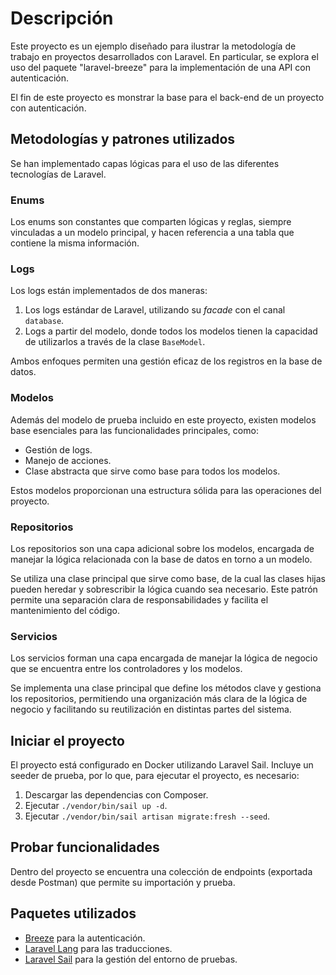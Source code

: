 # Descripción

Este proyecto es un ejemplo diseñado para ilustrar la metodología de trabajo en proyectos desarrollados con Laravel. En particular, se explora el uso del paquete "laravel-breeze" para la implementación de una API con autenticación.

El fin de este proyecto es monstrar la base para el back-end de un proyecto con autenticación.

## Metodologías y patrones utilizados

Se han implementado capas lógicas para el uso de las diferentes tecnologías de Laravel.

### Enums

Los enums son constantes que comparten lógicas y reglas, siempre vinculadas a un modelo principal, y hacen referencia a una tabla que contiene la misma información.


### Logs

Los logs están implementados de dos maneras:

1. Los logs estándar de Laravel, utilizando su *facade* con el canal `database`.
2. Logs a partir del modelo, donde todos los modelos tienen la capacidad de utilizarlos a través de la clase `BaseModel`.

Ambos enfoques permiten una gestión eficaz de los registros en la base de datos.

### Modelos

Además del modelo de prueba incluido en este proyecto, existen modelos base esenciales para las funcionalidades principales, como:

- Gestión de logs.
- Manejo de acciones.
- Clase abstracta que sirve como base para todos los modelos.

Estos modelos proporcionan una estructura sólida para las operaciones del proyecto.

### Repositorios

Los repositorios son una capa adicional sobre los modelos, encargada de manejar la lógica relacionada con la base de datos en torno a un modelo.

Se utiliza una clase principal que sirve como base, de la cual las clases hijas pueden heredar y sobrescribir la lógica cuando sea necesario. Este patrón permite una separación clara de responsabilidades y facilita el mantenimiento del código.

### Servicios

Los servicios forman una capa encargada de manejar la lógica de negocio que se encuentra entre los controladores y los modelos.

Se implementa una clase principal que define los métodos clave y gestiona los repositorios, permitiendo una organización más clara de la lógica de negocio y facilitando su reutilización en distintas partes del sistema.

## Iniciar el proyecto

El proyecto está configurado en Docker utilizando Laravel Sail. Incluye un seeder de prueba, por lo que, para ejecutar el proyecto, es necesario:

1. Descargar las dependencias con Composer.
2. Ejecutar `./vendor/bin/sail up -d`.
3. Ejecutar `./vendor/bin/sail artisan migrate:fresh --seed`.

## Probar funcionalidades

Dentro del proyecto se encuentra una colección de endpoints (exportada desde Postman) que permite su importación y prueba.

## Paquetes utilizados

- [Breeze](https://github.com/laravel/breeze) para la autenticación.
- [Laravel Lang](https://github.com/Laravel-Lang/common) para las traducciones.
- [Laravel Sail](https://github.com/laravel/sail) para la gestión del entorno de pruebas.
